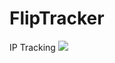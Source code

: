 # FlipTracker
IP Tracking
<img src="https://raw.githubusercontent.com/LOoLzeC/FlipTracker/master/img/Screenshot_2019-07-01_062932.jpg"/>
